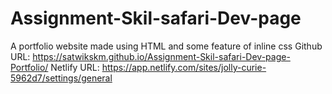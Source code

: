 # Assignment-Skil-safari-Dev-page
 A portfolio website made using HTML and some feature of inline css
Github URL: https://satwikskm.github.io/Assignment-Skil-safari-Dev-page-Portfolio/
Netlify URL: https://app.netlify.com/sites/jolly-curie-5962d7/settings/general
